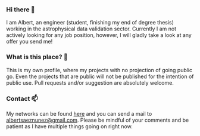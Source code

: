 ### Hi there 👋

I am Albert, an engineer (student, finishing my end of degree thesis) working in the astrophysical data validation sector. Currently I am not actively looking for any job position, however, I will gladly take a look at any offer you send me!

### What is this place? 🤔

This is my own profile, where my projects with no projection of going public go. Even the projects that are public will not be published for the intention of public use. Pull requests and/or suggestion are absolutely welcome.

### Contact 📫

My networks can be found [here](https://linktr.ee/as43z) and you can send a mail to [albertsaeznunez@gmail.com](mailto://albertsaeznunez@gmail.com). Please be mindful of your comments and be patient as I have multiple things going on right now.
